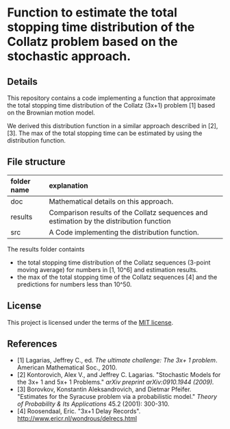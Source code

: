 # Function to estimate the total stopping time distribution of the Collatz problem based on the stochastic approach.

## Details
This repository contains a code implementing a function that approximate the total stopping time distribution of the Collatz (3x+1) problem [1] based on the Brownian motion model.

We derived this distribution function in a similar approach described in [2], [3].
The max of the total stopping time can be estimated by using the distribution function.

## File structure
|folder name|explanation                         |
|:--        |:--                          |
|doc        | Mathematical details on this approach.  |
|results    |Comparison results of the Collatz sequences and estimation by the distribution function|
|src        | A Code implementing the distribution function.|

The results folder containts 
- the total stopping time distribution of the Collatz sequences (3-point moving average) for numbers in [1, 10^6] and estimation results.
- the max of the total stopping time of the Collatz sequences [4] and the predictions for numbers less than 10^50.

## License
This project is licensed under the terms of the [MIT license](LICENSE.md).

## References
-  [1] Lagarias, Jeffrey C., ed. *The ultimate challenge: The 3x+ 1 problem*. American Mathematical Soc., 2010.
-  [2] Kontorovich, Alex V., and Jeffrey C. Lagarias. "Stochastic Models for the 3x+ 1 and 5x+ 1 Problems." *arXiv preprint arXiv:0910.1944 (2009).*
-  [3] Borovkov, Konstantin Aleksandrovich, and Dietmar Pfeifer. "Estimates for the Syracuse problem via a probabilistic model." *Theory of Probability & Its Applications* 45.2 (2001): 300-310.
-  [4] Roosendaal, Eric. "3x+1 Delay Records". http://www.ericr.nl/wondrous/delrecs.html


